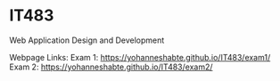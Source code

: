 # IT483
Web Application Design and Development

Webpage Links:
Exam 1: https://yohanneshabte.github.io/IT483/exam1/
Exam 2: https://yohanneshabte.github.io/IT483/exam2/
